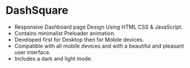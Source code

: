 # DashSquare
- Responsive Dashboard page Design Using HTML CSS &amp; JavaScript.
- Contains minimalist Preloader animation.
- Developed first for Desktop then for Mobile devices.
- Compatible with all mobile devices and with a beautiful and pleasant user interface.
- Includes a dark and light mode.
